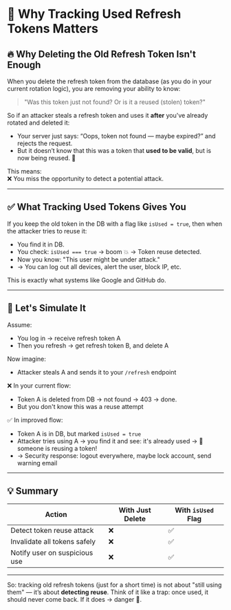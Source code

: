 
# 🔐 Why Tracking Used Refresh Tokens Matters

## 🔥 Why Deleting the Old Refresh Token Isn't Enough

When you delete the refresh token from the database (as you do in your current rotation logic), you are removing your ability to know:

> "Was this token just not found? Or is it a reused (stolen) token?"

So if an attacker steals a refresh token and uses it **after** you've already rotated and deleted it:

- Your server just says: “Oops, token not found — maybe expired?” and rejects the request.
- But it doesn’t know that this was a token that **used to be valid**, but is now being reused. 🚨

This means:  
❌ You miss the opportunity to detect a potential attack.

---

## ✅ What Tracking Used Tokens Gives You

If you keep the old token in the DB with a flag like `isUsed = true`, then when the attacker tries to reuse it:

- You find it in DB.
- You check: `isUsed === true` → boom 💥 → Token reuse detected.
- Now you know: "This user might be under attack."
- → You can log out all devices, alert the user, block IP, etc.

This is exactly what systems like Google and GitHub do.

---

## 🔐 Let's Simulate It

Assume:

- You log in → receive refresh token A
- Then you refresh → get refresh token B, and delete A

Now imagine:

- Attacker steals A and sends it to your `/refresh` endpoint

❌ In your current flow:

- Token A is deleted from DB → not found → 403 → done.
- But you don't know this was a reuse attempt

✅ In improved flow:

- Token A is in DB, but marked `isUsed = true`
- Attacker tries using A → you find it and see: it's already used → 🧠 someone is reusing a token!
- → Security response: logout everywhere, maybe lock account, send warning email

---

## 💡 Summary

| Action                          | With Just Delete | With `isUsed` Flag |
|---------------------------------|------------------|--------------------|
| Detect token reuse attack       | ❌               | ✅                 |
| Invalidate all tokens safely    | ❌               | ✅                 |
| Notify user on suspicious use   | ❌               | ✅                 |

---

So: tracking old refresh tokens (just for a short time) is not about "still using them" — it’s about **detecting reuse**. Think of it like a trap: once used, it should never come back. If it does → danger 🚨.
